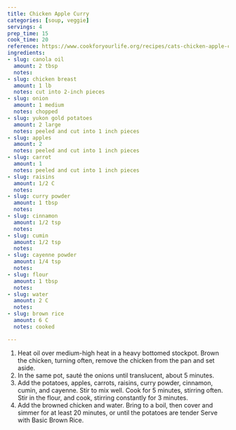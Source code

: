 ```yaml
---
title: Chicken Apple Curry
categories: [soup, veggie]
servings: 4
prep_time: 15
cook_time: 20
reference: https://www.cookforyourlife.org/recipes/cats-chicken-apple-curry/
ingredients:
- slug: canola oil
  amount: 2 tbsp
  notes:
- slug: chicken breast
  amount: 1 lb
  notes: cut into 2-inch pieces
- slug: onion
  amount: 1 medium
  notes: chopped
- slug: yukon gold potatoes
  amount: 2 large
  notes: peeled and cut into 1 inch pieces
- slug: apples
  amount: 2
  notes: peeled and cut into 1 inch pieces
- slug: carrot
  amount: 1
  notes: peeled and cut into 1 inch pieces
- slug: raisins
  amount: 1/2 C
  notes:
- slug: curry powder
  amount: 1 tbsp
  notes:
- slug: cinnamon
  amount: 1/2 tsp
  notes:
- slug: cumin
  amount: 1/2 tsp
  notes:
- slug: cayenne powder
  amount: 1/4 tsp
  notes:
- slug: flour
  amount: 1 tbsp
  notes:
- slug: water
  amount: 2 C
  notes:
- slug: brown rice
  amount: 6 C
  notes: cooked

---
```


1. Heat oil over medium-high heat in a heavy bottomed stockpot. Brown the chicken, turning often, remove the chicken from the pan and set aside.
2. In the same pot, sauté the onions until translucent, about 5 minutes.
3. Add the potatoes, apples, carrots, raisins, curry powder, cinnamon, cumin, and cayenne. Stir to mix well. Cook for 5 minutes, stirring often. Stir in the flour, and cook, stirring constantly for 3 minutes.
4. Add the browned chicken and water. Bring to a boil, then cover and simmer for at least 20 minutes, or until the potatoes are tender Serve with Basic Brown Rice.